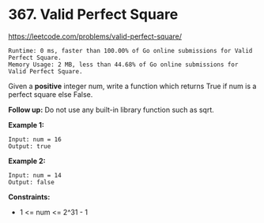 # 367. Valid Perfect Square

https://leetcode.com/problems/valid-perfect-square/

```
Runtime: 0 ms, faster than 100.00% of Go online submissions for Valid Perfect Square.
Memory Usage: 2 MB, less than 44.68% of Go online submissions for Valid Perfect Square.
```

Given a **positive** integer num, write a function which returns True if num is a perfect square else False.

**Follow up:** Do not use any built-in library function such as sqrt.


**Example 1:**
```
Input: num = 16
Output: true
```

**Example 2:**
```
Input: num = 14
Output: false
 ```

**Constraints:**

- 1 <= num <= 2^31 - 1